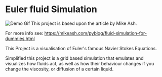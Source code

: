 Euler fluid Simulation
===
![Demo Gif](demo/euler-fluid-simulation.gif)
This project is based upon the article by Mike Ash.

For more info see: https://mikeash.com/pyblog/fluid-simulation-for-dummies.html

This Project is a visualisation of Euler's famous Navier Stokes Equations.

Simplified this project is a grid based simulation that emulates and visualizes how fluids act, as well as how their behaviour changes if you change the viscosity, or diffusion of a certain liquid.


